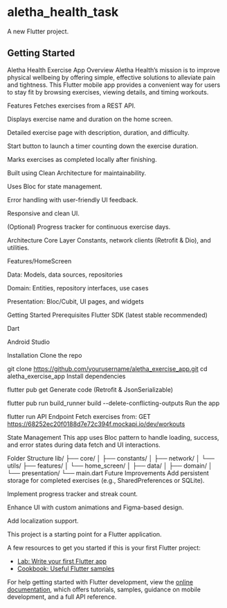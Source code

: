 # aletha_health_task

A new Flutter project.

## Getting Started

Aletha Health Exercise App
Overview
Aletha Health’s mission is to improve physical wellbeing by offering simple, effective solutions to alleviate pain and tightness.
This Flutter mobile app provides a convenient way for users to stay fit by browsing exercises, viewing details, and timing workouts.

Features
Fetches exercises from a REST API.

Displays exercise name and duration on the home screen.

Detailed exercise page with description, duration, and difficulty.

Start button to launch a timer counting down the exercise duration.

Marks exercises as completed locally after finishing.

Built using Clean Architecture for maintainability.

Uses Bloc for state management.

Error handling with user-friendly UI feedback.

Responsive and clean UI.

(Optional) Progress tracker for continuous exercise days.

Architecture
Core Layer
Constants, network clients (Retrofit & Dio), and utilities.

Features/HomeScreen

Data: Models, data sources, repositories

Domain: Entities, repository interfaces, use cases

Presentation: Bloc/Cubit, UI pages, and widgets

Getting Started
Prerequisites
Flutter SDK (latest stable recommended)

Dart

Android Studio

Installation
Clone the repo


git clone https://github.com/yourusername/aletha_exercise_app.git
cd aletha_exercise_app
Install dependencies


flutter pub get
Generate code (Retrofit & JsonSerializable)


flutter pub run build_runner build --delete-conflicting-outputs
Run the app


flutter run
API Endpoint
Fetch exercises from:
GET https://68252ec20f0188d7e72c394f.mockapi.io/dev/workouts

State Management
This app uses Bloc pattern to handle loading, success, and error states during data fetch and UI interactions.

Folder Structure
lib/
├── core/
│    ├── constants/
│    ├── network/
│    └── utils/
├── features/
│    └── home_screen/
│         ├── data/
│         ├── domain/
│         └── presentation/
└── main.dart
Future Improvements
Add persistent storage for completed exercises (e.g., SharedPreferences or SQLite).

Implement progress tracker and streak count.

Enhance UI with custom animations and Figma-based design.

Add localization support.



This project is a starting point for a Flutter application.

A few resources to get you started if this is your first Flutter project:

- [Lab: Write your first Flutter app](https://docs.flutter.dev/get-started/codelab)
- [Cookbook: Useful Flutter samples](https://docs.flutter.dev/cookbook)

For help getting started with Flutter development, view the
[online documentation](https://docs.flutter.dev/), which offers tutorials,
samples, guidance on mobile development, and a full API reference.
